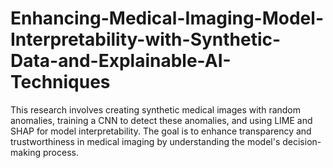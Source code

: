 # Enhancing-Medical-Imaging-Model-Interpretability-with-Synthetic-Data-and-Explainable-AI-Techniques
This research involves creating synthetic medical images with random anomalies, training a CNN to detect these anomalies, and using LIME and SHAP for model interpretability. The goal is to enhance transparency and trustworthiness in medical imaging by understanding the model's decision-making process.
